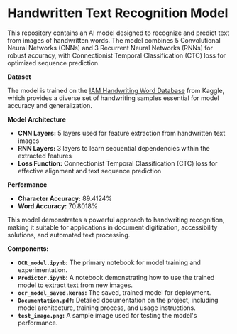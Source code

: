 # Handwritten Text Recognition Model

This repository contains an AI model designed to recognize and predict text from images of handwritten words. The model combines 5 Convolutional Neural Networks (CNNs) and 3 Recurrent Neural Networks (RNNs) for robust accuracy, with Connectionist Temporal Classification (CTC) loss for optimized sequence prediction.

**Dataset**

The model is trained on the [IAM Handwriting Word Database](https://www.kaggle.com/datasets/nibinv23/iam-handwriting-word-database) from Kaggle, which provides a diverse set of handwriting samples essential for model accuracy and generalization.

**Model Architecture**

* **CNN Layers:** 5 layers used for feature extraction from handwritten text images
* **RNN Layers:** 3 layers to learn sequential dependencies within the extracted features
* **Loss Function:** Connectionist Temporal Classification (CTC) loss for effective alignment and text sequence prediction

**Performance**

* **Character Accuracy:** 89.4124%
* **Word Accuracy:** 70.8018%

This model demonstrates a powerful approach to handwriting recognition, making it suitable for applications in document digitization, accessibility solutions, and automated text processing.

**Components:**

* **`OCR_model.ipynb`:** The primary notebook for model training and experimentation.
* **`Predictor.ipynb`:** A notebook demonstrating how to use the trained model to extract text from new images.
* **`ocr_model_saved.keras`:** The saved, trained model for deployment.
* **`Documentation.pdf`:** Detailed documentation on the project, including model architecture, training process, and usage instructions.
* **`test_image.png`:** A sample image used for testing the model's performance.
